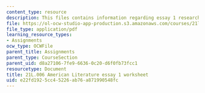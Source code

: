 ```yaml
---
content_type: resource
description: This files contains information regarding essay 1 research workshop assignment.
file: https://ol-ocw-studio-app-production.s3.amazonaws.com/courses/21l-006-american-literature-spring-2013/e22fd1925cc45226ab76a871990548fc_MIT21L_006S13_researchwork.pdf
file_type: application/pdf
learning_resource_types:
- Assignments
ocw_type: OCWFile
parent_title: Assignments
parent_type: CourseSection
parent_uid: d8a27106-7fe9-6636-0c20-d6f0fb73fcc1
resourcetype: Document
title: 21L.006 American Literature essay 1 worksheet
uid: e22fd192-5cc4-5226-ab76-a871990548fc
---
```


